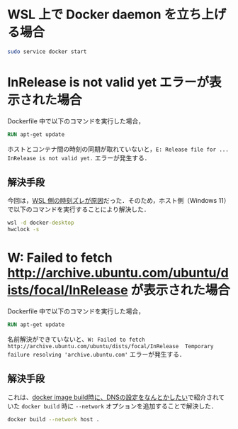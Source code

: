 # WSL 上で Docker daemon を立ち上げる場合

```bash
sudo service docker start
```

# InRelease is not valid yet エラーが表示された場合

Dockerfile 中で以下のコマンドを実行した場合，

```Dockerfile
RUN apt-get update
```

ホストとコンテナ間の時刻の同期が取れていないと，`E: Release file for ... InRelease is not valid yet.` エラーが発生する．

## 解決手段

今回は，[WSL 側の時刻ズレが原因](https://qiita.com/npkk/items/ebc31451bd604bc297c1)だった．そのため，ホスト側（Windows 11）で以下のコマンドを実行することにより解決した．

```cmd
wsl -d docker-desktop
hwclock -s
```

# W: Failed to fetch http://archive.ubuntu.com/ubuntu/dists/focal/InRelease が表示された場合


Dockerfile 中で以下のコマンドを実行した場合，

```Dockerfile
RUN apt-get update
```

名前解決ができていないと、`W: Failed to fetch http://archive.ubuntu.com/ubuntu/dists/focal/InRelease  Temporary failure resolving 'archive.ubuntu.com'` エラーが発生する．

## 解決手段

これは、[docker image build時に、DNSの設定をなんとかしたい](https://kazuhira-r.hatenablog.com/entry/2020/04/12/194225)で紹介されていた `docker build` 時に `--network` オプションを追加することで解決した．

```bash
docker build --network host .
```
